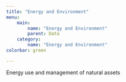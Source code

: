 ```yaml
---
title: "Energy and Environment"
menu:
    main:
        name: "Energy and Environment"
        parent: Data
    category:
        name: "Energy and Environment"
colorbar: green

---
```


Energy use and management of natural assets